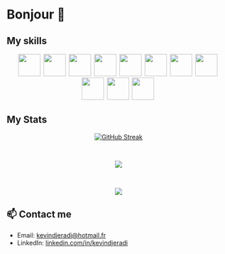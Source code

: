 # Bonjour 👋

## My skills
<p align="center">
  <a href="https://flutter.dev" target="_blank" style="text-decoration: none; display: inline-block;">
    <img align="left" src="https://web-strapi.mrmilu.com/uploads/flutter_logo_470e9f7491.png" height="50" style="display: block;"/>
  </a>
  <a href="https://vuejs.org" target="_blank" style="text-decoration: none; display: inline-block;">
    <img align="left" src="https://upload.wikimedia.org/wikipedia/commons/thumb/9/95/Vue.js_Logo_2.svg/2367px-Vue.js_Logo_2.svg.png" height="50" style="display: block;"/>
  </a>
  <a href="https://laravel.com" target="_blank" style="text-decoration: none; display: inline-block;">
    <img align="left" src="https://upload.wikimedia.org/wikipedia/commons/thumb/9/9a/Laravel.svg/1200px-Laravel.svg.png" height="50" style="display: block;"/>
  </a>
  <a href="https://kotlinlang.org" target="_blank" style="text-decoration: none; display: inline-block;">
    <img align="left" src="https://upload.wikimedia.org/wikipedia/commons/thumb/0/06/Kotlin_Icon.svg/2048px-Kotlin_Icon.svg.png" height="50" style="display: block;"/>
  </a>
  <a href="https://www.php.net" target="_blank" style="text-decoration: none; display: inline-block;">
    <img align="left" src="https://upload.wikimedia.org/wikipedia/commons/thumb/2/27/PHP-logo.svg/2560px-PHP-logo.svg.png" height="50" style="display: block;"/>
  </a>
  <a href="https://nodejs.org" target="_blank" style="text-decoration: none; display: inline-block;">
    <img align="left" src="https://upload.wikimedia.org/wikipedia/commons/thumb/d/d9/Node.js_logo.svg/langfr-2560px-Node.js_logo.svg.png" height="50" style="display: block;"/>
  </a>
  <a href="https://reactjs.org" target="_blank" style="text-decoration: none; display: inline-block;">
    <img align="left" src="https://upload.wikimedia.org/wikipedia/commons/thumb/a/a7/React-icon.svg/1280px-React-icon.svg.png" height="50" style="display: block;"/>
  </a>
  <a href="https://www.javascript.com" target="_blank" style="text-decoration: none; display: inline-block;">
    <img align="left" src="https://upload.wikimedia.org/wikipedia/commons/thumb/6/6a/JavaScript-logo.png/600px-JavaScript-logo.png" height="50" style="display: block;"/>
  </a>
  <a href="https://www.mongodb.com" target="_blank" style="text-decoration: none; display: inline-block;">
    <img align="left" src="https://webassets.mongodb.com/_com_assets/cms/mongodb-logo-rgb-j6w271g1xn.jpg" height="50" style="display: block;"/>
  </a>
  <a href="https://html.com" target="_blank" style="text-decoration: none; display: inline-block;">
    <img align="left" src="https://upload.wikimedia.org/wikipedia/commons/thumb/6/61/HTML5_logo_and_wordmark.svg/1280px-HTML5_logo_and_wordmark.svg.png" height="50" style="display: block;"/>
  </a>
  <a href="https://www.w3.org/Style/CSS/Overview.en.html" target="_blank" style="text-decoration: none; display: inline-block;">
    <img align="left" src="https://upload.wikimedia.org/wikipedia/commons/thumb/d/d5/CSS3_logo_and_wordmark.svg/800px-CSS3_logo_and_wordmark.svg.png" height="50" style="display: block;"/>
  </a>
</p>

## My Stats

<p align="center">
  <a href="https://git.io/streak-stats"><img src="https://streak-stats.demolab.com?user=kevindjeradi&theme=radical&border_radius=10&date_format=j%20M%5B%20Y%5D" alt="GitHub Streak" /></a>
</p>
<br/>
<p align="center">
  <a href="https://github.com/anuraghazra/github-readme-stats">
    <img src="https://github-readme-stats.vercel.app/api?username=kevindjeradi&show_icons=true&count_private=true&include_all_commits=true&hide_rank=false&hide=prs,issues,contribs&theme=radical&custom_title=Kevin%20Hamza%27s%20commits%20for%20the%20last%20year&rank_icon=github" />
  </a>
</p>
<br/>
<p align="center">
  <a href="https://github.com/anuraghazra/convoychat">
    <img src="https://github-readme-stats.vercel.app/api/top-langs/?username=kevindjeradi&langs_count=7&layout=donut-vertical&theme=radical&custom_title=Kevin%20Hamza%27s%20langages&card_width=320" />
  </a>
</p>

## 📫 Contact me

- Email: [kevindjeradi@hotmail.fr](mailto:kevindjeradi@hotmail.fr)
- LinkedIn: [linkedin.com/in/kevindjeradi](https://fr.linkedin.com/in/kevin-djeradi-012067105)

<!--
**kevindjeradi/kevindjeradi** is a ✨ _special_ ✨ repository because its `README.md` (this file) appears on your GitHub profile.

Here are some ideas to get you started:

- 🔭 I’m currently working on ...
- 🌱 I’m currently learning ...
- 👯 I’m looking to collaborate on ...
- 🤔 I’m looking for help with ...
- 💬 Ask me about ...
- 📫 How to reach me: ...
- 😄 Pronouns: ...
- ⚡ Fun fact: ...
-->

